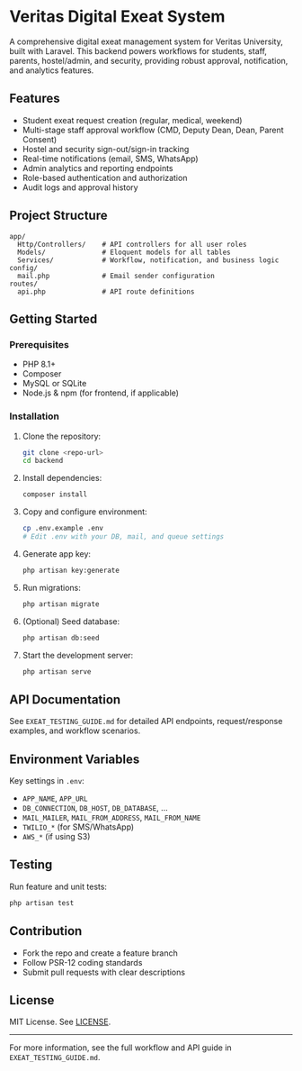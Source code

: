 # Veritas Digital Exeat System

A comprehensive digital exeat management system for Veritas University, built with Laravel. This backend powers workflows for students, staff, parents, hostel/admin, and security, providing robust approval, notification, and analytics features.

## Features
- Student exeat request creation (regular, medical, weekend)
- Multi-stage staff approval workflow (CMD, Deputy Dean, Dean, Parent Consent)
- Hostel and security sign-out/sign-in tracking
- Real-time notifications (email, SMS, WhatsApp)
- Admin analytics and reporting endpoints
- Role-based authentication and authorization
- Audit logs and approval history

## Project Structure
```
app/
  Http/Controllers/    # API controllers for all user roles
  Models/              # Eloquent models for all tables
  Services/            # Workflow, notification, and business logic
config/
  mail.php             # Email sender configuration
routes/
  api.php              # API route definitions
```

## Getting Started
### Prerequisites
- PHP 8.1+
- Composer
- MySQL or SQLite
- Node.js & npm (for frontend, if applicable)

### Installation
1. Clone the repository:
   ```sh
   git clone <repo-url>
   cd backend
   ```
2. Install dependencies:
   ```sh
   composer install
   ```
3. Copy and configure environment:
   ```sh
   cp .env.example .env
   # Edit .env with your DB, mail, and queue settings
   ```
4. Generate app key:
   ```sh
   php artisan key:generate
   ```
5. Run migrations:
   ```sh
   php artisan migrate
   ```
6. (Optional) Seed database:
   ```sh
   php artisan db:seed
   ```
7. Start the development server:
   ```sh
   php artisan serve
   ```

## API Documentation
See `EXEAT_TESTING_GUIDE.md` for detailed API endpoints, request/response examples, and workflow scenarios.

## Environment Variables
Key settings in `.env`:
- `APP_NAME`, `APP_URL`
- `DB_CONNECTION`, `DB_HOST`, `DB_DATABASE`, ...
- `MAIL_MAILER`, `MAIL_FROM_ADDRESS`, `MAIL_FROM_NAME`
- `TWILIO_*` (for SMS/WhatsApp)
- `AWS_*` (if using S3)

## Testing
Run feature and unit tests:
```sh
php artisan test
```

## Contribution
- Fork the repo and create a feature branch
- Follow PSR-12 coding standards
- Submit pull requests with clear descriptions

## License
MIT License. See [LICENSE](LICENSE).

---
For more information, see the full workflow and API guide in `EXEAT_TESTING_GUIDE.md`.
